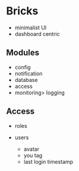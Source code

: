 # Bricks

- minimalist UI
- dashboard centric

## Modules

- config
- notification
- database
- access
- monitoring> logging

## Access

- roles

- users
  - avatar
  - you tag
  - last login timestamp
